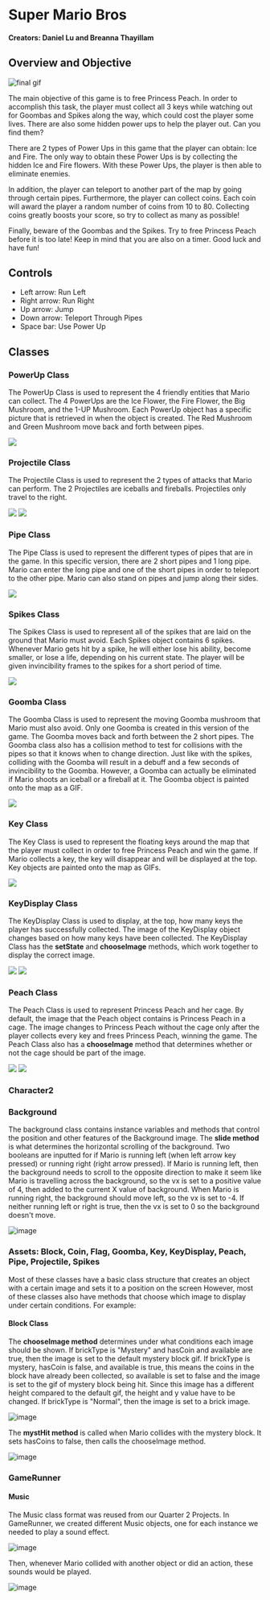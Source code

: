 # Super Mario Bros
#### Creators: Daniel Lu and Breanna Thayillam
## Overview and Objective
![final gif](https://user-images.githubusercontent.com/90793524/170924315-098eb6b4-9b00-44d1-8a48-12bf6080a26e.gif)

The main objective of this game is to free Princess Peach. In order to accomplish this task, the player must collect all 3 keys while watching out for Goombas and Spikes along the way, which could cost the player some lives. There are also some hidden power ups to help the player out. Can you find them?

There are 2 types of Power Ups in this game that the player can obtain: Ice and Fire. The only way to obtain these Power Ups is by collecting the hidden Ice and Fire flowers. With these Power Ups, the player is then able to eliminate enemies.

In addition, the player can teleport to another part of the map by going through certain pipes. Furthermore, the player can collect coins. Each coin will award the player a random number of coins from 10 to 80. Collecting coins greatly boosts your score, so try to collect as many as possible!

Finally, beware of the Goombas and the Spikes. Try to free Princess Peach before it is too late! Keep in mind that you are also on a timer. Good luck and have fun!

## Controls
* Left arrow: Run Left
* Right arrow: Run Right
* Up arrow: Jump
* Down arrow: Teleport Through Pipes
* Space bar: Use Power Up

## Classes
### PowerUp Class
The PowerUp Class is used to represent the 4 friendly entities that Mario can collect. The 4 PowerUps are the Ice Flower, the Fire Flower, the Big Mushroom, and the 1-UP Mushroom. Each PowerUp object has a specific picture that is retrieved in when the object is created. The Red Mushroom and Green Mushroom move back and forth between pipes.

![](https://github.com/daniel-lu32/marioremake2/blob/master/MarioRemake/src/imgs/readmeimgs/powerups.png) 

### Projectile Class
The Projectile Class is used to represent the 2 types of attacks that Mario can perform. The 2 Projectiles are iceballs and fireballs. Projectiles only travel to the right.

![](https://github.com/daniel-lu32/marioremake2/blob/master/MarioRemake/src/imgs/iceball.png) 
![](https://github.com/daniel-lu32/marioremake2/blob/master/MarioRemake/src/imgs/fireball.png) 

### Pipe Class
The Pipe Class is used to represent the different types of pipes that are in the game. In this specific version, there are 2 short pipes and 1 long pipe. Mario can enter the long pipe and one of the short pipes in order to teleport to the other pipe. Mario can also stand on pipes and jump along their sides.

![](https://github.com/daniel-lu32/marioremake2/blob/master/MarioRemake/src/imgs/pipe.png) 

### Spikes Class
The Spikes Class is used to represent all of the spikes that are laid on the ground that Mario must avoid. Each Spikes object contains 6 spikes. Whenever Mario gets hit by a spike, he will either lose his ability, become smaller, or lose a life, depending on his current state. The player will be given invincibility frames to the spikes for a short period of time.

![](https://github.com/daniel-lu32/marioremake2/blob/master/MarioRemake/src/imgs/spikes.png) 

### Goomba Class
The Goomba Class is used to represent the moving Goomba mushroom that Mario must also avoid. Only one Goomba is created in this version of the game. The Goomba moves back and forth between the 2 short pipes. The Goomba class also has a collision method to test for collisions with the pipes so that it knows when to change direction. Just like with the spikes, colliding with the Goomba will result in a debuff and a few seconds of invincibility to the Goomba. However, a Goomba can actually be eliminated if Mario shoots an iceball or a fireball at it. The Goomba object is painted onto the map as a GIF.

![](https://github.com/daniel-lu32/marioremake2/blob/master/MarioRemake/src/imgs/readmeimgs/goombagif.png) 

### Key Class
The Key Class is used to represent the floating keys around the map that the player must collect in order to free Princess Peach and win the game. If Mario collects a key, the key will disappear and will be displayed at the top. Key objects are painted onto the map as GIFs.

![](https://github.com/daniel-lu32/marioremake2/blob/master/MarioRemake/src/imgs/key2.gif) 

### KeyDisplay Class
The KeyDisplay Class is used to display, at the top, how many keys the player has successfully collected. The image of the KeyDisplay object changes based on how many keys have been collected. The KeyDisplay Class has the **setState** and **chooseImage** methods, which work together to display the correct image. 

![](https://github.com/daniel-lu32/marioremake2/blob/master/MarioRemake/src/imgs/0keys.png) 
![](https://github.com/daniel-lu32/marioremake2/blob/master/MarioRemake/src/imgs/2keys.png) 

### Peach Class
The Peach Class is used to represent Princess Peach and her cage. By default, the image that the Peach object contains is Princess Peach in a cage. The image changes to Princess Peach without the cage only after the player collects every key and frees Princess Peach, winning the game. The Peach Class also has a **chooseImage** method that determines whether or not the cage should be part of the image.

![](https://github.com/daniel-lu32/marioremake2/blob/master/MarioRemake/src/imgs/peachLocked.png) 
![](https://github.com/daniel-lu32/marioremake2/blob/master/MarioRemake/src/imgs/peachUnlocked.png) 

### Character2

### Background
The background class contains instance variables and methods that control the position and other features of the Background image.
The **slide method** is what determines the horizontal scrolling of the background. Two booleans are inputted for if Mario is running left (when left arrow key pressed) or running right (right arrow pressed). If Mario is running left, then the background needs to scroll to the opposite direction to make it seem like Mario is travelling across the background, so the vx is set to a positive value of 4, then added to the current X value of background. When Mario is running right, the background should move left, so the vx is set to -4. If neither running left or right is true, then the vx is set to 0 so the background doesn't move.

![image](https://user-images.githubusercontent.com/90793524/171039337-462b614b-8f30-4852-b0c4-5dae310140c1.png)

### Assets: Block, Coin, Flag, Goomba, Key, KeyDisplay, Peach, Pipe, Projectile, Spikes
Most of these classes have a basic class structure that creates an object with a certain image and sets it to a position on the screen However, most of these classes also have methods that choose which image to display under certain conditions. For example:
#### Block Class
The **chooseImage method** determines under what conditions each image should be shown. If brickType is "Mystery" and hasCoin and available are true, then the image is set to the default mystery block gif. If brickType is mystery, hasCoin is false, and available is true, this means the coins in the block have already been collected, so available is set to false and the image is set to the gif of mystery block being hit. Since this image has a different height compared to the default gif, the height and y value have to be changed. If brickType is "Normal", then the image is set to a brick image.

![image](https://user-images.githubusercontent.com/90793524/171040090-cb8f8136-1592-4f3d-bd52-b864a6e32a8d.png)

The **mystHit method** is called when Mario collides with the mystery block. It sets hasCoins to false, then calls the chooseImage method.

![image](https://user-images.githubusercontent.com/90793524/171040237-f798395a-825e-44c7-a486-b7bc691d86d2.png)

### GameRunner
#### Music
The Music class format was reused from our Quarter 2 Projects. In GameRunner, we created different Music objects, one for each instance we needed to play a sound effect.

![image](https://user-images.githubusercontent.com/90793524/171041188-dafbbdd2-78ff-47ef-a185-596fd1395181.png)

Then, whenever Mario collided with another object or did an action, these sounds would be played.

![image](https://user-images.githubusercontent.com/90793524/171041330-32e3f94a-1077-4018-aaee-be225efcc160.png)

#### 

